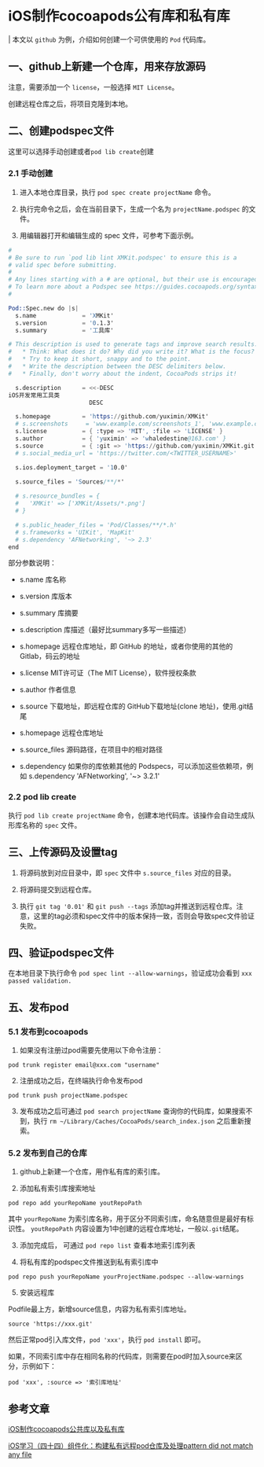 # iOS制作cocoapods公有库和私有库

| 本文以 `github` 为例，介绍如何创建一个可供使用的 `Pod` 代码库。

## 一、github上新建一个仓库，用来存放源码

注意，需要添加一个 `license`，一般选择 `MIT License`。

创建远程仓库之后，将项目克隆到本地。

## 二、创建podspec文件

这里可以选择手动创建或者`pod lib create`创建

### 2.1 手动创建

1. 进入本地仓库目录，执行 `pod spec create projectName` 命令。

2. 执行完命令之后，会在当前目录下，生成一个名为 `projectName.podspec` 的文件。

3. 用编辑器打开和编辑生成的 spec 文件，可参考下面示例。

```s
#
# Be sure to run `pod lib lint XMKit.podspec' to ensure this is a
# valid spec before submitting.
#
# Any lines starting with a # are optional, but their use is encouraged
# To learn more about a Podspec see https://guides.cocoapods.org/syntax/podspec.html
#

Pod::Spec.new do |s|
  s.name             = 'XMKit'
  s.version          = '0.1.3'
  s.summary          = '工具库'

# This description is used to generate tags and improve search results.
#   * Think: What does it do? Why did you write it? What is the focus?
#   * Try to keep it short, snappy and to the point.
#   * Write the description between the DESC delimiters below.
#   * Finally, don't worry about the indent, CocoaPods strips it!

  s.description      = <<-DESC
iOS开发常用工具类
                       DESC

  s.homepage         = 'https://github.com/yuximin/XMKit'
  # s.screenshots     = 'www.example.com/screenshots_1', 'www.example.com/screenshots_2'
  s.license          = { :type => 'MIT', :file => 'LICENSE' }
  s.author           = { 'yuximin' => 'whaledestine@163.com' }
  s.source           = { :git => 'https://github.com/yuximin/XMKit.git', :tag => s.version.to_s }
  # s.social_media_url = 'https://twitter.com/<TWITTER_USERNAME>'

  s.ios.deployment_target = '10.0'

  s.source_files = 'Sources/**/*'
  
  # s.resource_bundles = {
  #   'XMKit' => ['XMKit/Assets/*.png']
  # }

  # s.public_header_files = 'Pod/Classes/**/*.h'
  # s.frameworks = 'UIKit', 'MapKit'
  # s.dependency 'AFNetworking', '~> 2.3'
end
```

部分参数说明：

* s.name 库名称

* s.version 库版本

* s.summary 库摘要

* s.description 库描述（最好比summary多写一些描述）

* s.homepage 远程仓库地址，即 GitHub 的地址，或者你使用的其他的 Gitlab，码云的地址

* s.license MIT许可证（The MIT License），软件授权条款

* s.author 作者信息

* s.source 下载地址，即远程仓库的 GitHub下载地址(clone 地址)，使用.git结尾

* s.homepage 远程仓库地址

*  s.source_files 源码路径，在项目中的相对路径

* s.dependency 如果你的库依赖其他的 Podspecs，可以添加这些依赖项，例如 s.dependency 'AFNetworking', '~> 3.2.1'

### 2.2 pod lib create

执行 `pod lib create projectName` 命令，创建本地代码库。该操作会自动生成队形库名称的 `spec` 文件。

## 三、上传源码及设置tag

1. 将源码放到对应目录中，即 `spec` 文件中 `s.source_files` 对应的目录。

2. 将源码提交到远程仓库。

3. 执行 `git tag '0.01'` 和 `git push --tags` 添加tag并推送到远程仓库。注意，这里的tag必须和spec文件中的版本保持一致，否则会导致spec文件验证失败。

## 四、验证podspec文件

在本地目录下执行命令 `pod spec lint --allow-warnings`，验证成功会看到 `xxx passed validation.`

## 五、发布pod

### 5.1 发布到cocoapods

1. 如果没有注册过pod需要先使用以下命令注册：

`pod trunk register email@xxx.com "username"`

2. 注册成功之后，在终端执行命令发布pod

`pod trunk push projectName.podspec`

3. 发布成功之后可通过 `pod search projectName` 查询你的代码库，如果搜索不到，执行 `rm ~/Library/Caches/CocoaPods/search_index.json` 之后重新搜索。

### 5.2 发布到自己的仓库

1. github上新建一个仓库，用作私有库的索引库。

2. 添加私有索引库搜索地址

`pod repo add yourRepoName youtRepoPath`

其中 `yourRepoName` 为索引库名称，用于区分不同索引库，命名随意但是最好有标识性。 `youtRepoPath` 内容设置为1中创建的远程仓库地址，一般以`.git`结尾。

3. 添加完成后， 可通过 `pod repo list` 查看本地索引库列表

4. 将私有库的podspec文件推送到私有索引库中

`pod repo push yourRepoName yourProjectName.podspec --allow-warnings`

5. 安装远程库

Podfile最上方，新增source信息，内容为私有索引库地址。

```
source 'https://xxx.git'
```

然后正常pod引入库文件，`pod 'xxx'`，执行 `pod install` 即可。

如果，不同索引库中存在相同名称的代码库，则需要在pod时加入source来区分，示例如下：

`pod 'xxx', :source => '索引库地址'`

## 参考文章

[iOS制作cocoapods公共库以及私有库](https://juejin.cn/post/6844903871718883342)

[iOS学习（四十四）组件化：构建私有远程pod仓库及处理pattern did not match any file](https://www.jianshu.com/p/2ccc41022277)